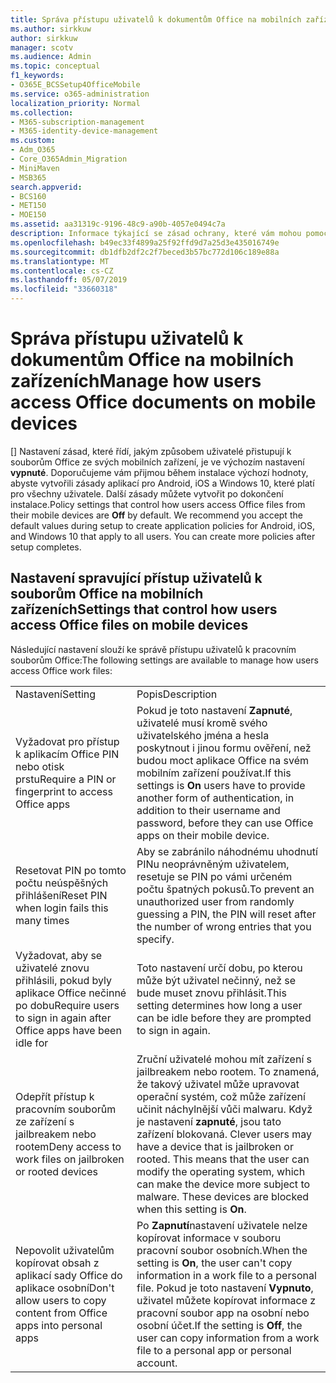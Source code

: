 ```yaml
---
title: Správa přístupu uživatelů k dokumentům Office na mobilních zařízeních
ms.author: sirkkuw
author: sirkkuw
manager: scotv
ms.audience: Admin
ms.topic: conceptual
f1_keywords:
- O365E_BCSSetup4OfficeMobile
ms.service: o365-administration
localization_priority: Normal
ms.collection:
- M365-subscription-management
- M365-identity-device-management
ms.custom:
- Adm_O365
- Core_O365Admin_Migration
- MiniMaven
- MSB365
search.appverid:
- BCS160
- MET150
- MOE150
ms.assetid: aa31319c-9196-48c9-a90b-4057e0494c7a
description: Informace týkající se zásad ochrany, které vám mohou pomoci zabezpečený přístup k aplikacím sady Office z mobilních zařízení.
ms.openlocfilehash: b49ec33f4899a25f92ffd9d7a25d3e435016749e
ms.sourcegitcommit: db1dfb2df2c2f7beced3b57bc772d106c189e88a
ms.translationtype: MT
ms.contentlocale: cs-CZ
ms.lasthandoff: 05/07/2019
ms.locfileid: "33660318"
---
```

# <a name="manage-how-users-access-office-documents-on-mobile-devices"></a><span data-ttu-id="690ae-103">Správa přístupu uživatelů k dokumentům Office na mobilních zařízeních</span><span class="sxs-lookup"><span data-stu-id="690ae-103">Manage how users access Office documents on mobile devices</span></span>

 <span data-ttu-id="690ae-p101">[] Nastavení zásad, které řídí, jakým způsobem uživatelé přistupují k souborům Office ze svých mobilních zařízení, je ve výchozím nastavení **vypnuté**. Doporučujeme vám přijmou během instalace výchozí hodnoty, abyste vytvořili zásady aplikací pro Android, iOS a Windows 10, které platí pro všechny uživatele. Další zásady můžete vytvořit po dokončení instalace.</span><span class="sxs-lookup"><span data-stu-id="690ae-p101">Policy settings that control how users access Office files from their mobile devices are **Off** by default. We recommend you accept the default values during setup to create application policies for Android, iOS, and Windows 10 that apply to all users. You can create more policies after setup completes.</span></span> 
  
## <a name="settings-that-control-how-users-access-office-files-on-mobile-devices"></a><span data-ttu-id="690ae-107">Nastavení spravující přístup uživatelů k souborům Office na mobilních zařízeních</span><span class="sxs-lookup"><span data-stu-id="690ae-107">Settings that control how users access Office files on mobile devices</span></span>

<span data-ttu-id="690ae-108">Následující nastavení slouží ke správě přístupu uživatelů k pracovním souborům Office:</span><span class="sxs-lookup"><span data-stu-id="690ae-108">The following settings are available to manage how users access Office work files:</span></span>
  
|||
|:-----|:-----|
|<span data-ttu-id="690ae-109">Nastavení</span><span class="sxs-lookup"><span data-stu-id="690ae-109">Setting</span></span>  <br/> |<span data-ttu-id="690ae-110">Popis</span><span class="sxs-lookup"><span data-stu-id="690ae-110">Description</span></span>  <br/> |
|<span data-ttu-id="690ae-111">Vyžadovat pro přístup k aplikacím Office PIN nebo otisk prstu</span><span class="sxs-lookup"><span data-stu-id="690ae-111">Require a PIN or fingerprint to access Office apps</span></span>  <br/> |<span data-ttu-id="690ae-112">Pokud je toto nastavení **Zapnuté**, uživatelé musí kromě svého uživatelského jména a hesla poskytnout i jinou formu ověření, než budou moct aplikace Office na svém mobilním zařízení používat.</span><span class="sxs-lookup"><span data-stu-id="690ae-112">If this settings is **On** users have to provide another form of authentication, in addition to their username and password, before they can use Office apps on their mobile device.</span></span>  <br/> |
|<span data-ttu-id="690ae-113">Resetovat PIN po tomto počtu neúspěšných přihlášení</span><span class="sxs-lookup"><span data-stu-id="690ae-113">Reset PIN when login fails this many times</span></span>  <br/> |<span data-ttu-id="690ae-114">Aby se zabránilo náhodnému uhodnutí PINu neoprávněným uživatelem, resetuje se PIN po vámi určeném počtu špatných pokusů.</span><span class="sxs-lookup"><span data-stu-id="690ae-114">To prevent an unauthorized user from randomly guessing a PIN, the PIN will reset after the number of wrong entries that you specify.</span></span>  <br/> |
|<span data-ttu-id="690ae-115">Vyžadovat, aby se uživatelé znovu přihlásili, pokud byly aplikace Office nečinné po dobu</span><span class="sxs-lookup"><span data-stu-id="690ae-115">Require users to sign in again after Office apps have been idle for</span></span>  <br/> |<span data-ttu-id="690ae-116">Toto nastavení určí dobu, po kterou může být uživatel nečinný, než se bude muset znovu přihlásit.</span><span class="sxs-lookup"><span data-stu-id="690ae-116">This setting determines how long a user can be idle before they are prompted to sign in again.</span></span>  <br/> |
|<span data-ttu-id="690ae-117">Odepřít přístup k pracovním souborům ze zařízení s jailbreakem nebo rootem</span><span class="sxs-lookup"><span data-stu-id="690ae-117">Deny access to work files on jailbroken or rooted devices</span></span>  <br/> |<span data-ttu-id="690ae-p102">Zruční uživatelé mohou mít zařízení s jailbreakem nebo rootem. To znamená, že takový uživatel může upravovat operační systém, což může zařízení učinit náchylnější vůči malwaru. Když je nastavení **zapnuté**, jsou tato zařízení blokovaná.  </span><span class="sxs-lookup"><span data-stu-id="690ae-p102">Clever users may have a device that is jailbroken or rooted. This means that the user can modify the operating system, which can make the device more subject to malware. These devices are blocked when this setting is **On**.  </span></span><br/> |
|<span data-ttu-id="690ae-121">Nepovolit uživatelům kopírovat obsah z aplikací sady Office do aplikace osobní</span><span class="sxs-lookup"><span data-stu-id="690ae-121">Don't allow users to copy content from Office apps into personal apps</span></span>  <br/> |<span data-ttu-id="690ae-122">Po **Zapnutí**nastavení uživatele nelze kopírovat informace v souboru pracovní soubor osobních.</span><span class="sxs-lookup"><span data-stu-id="690ae-122">When the setting is **On**, the user can't copy information in a work file to a personal file.</span></span> <span data-ttu-id="690ae-123">Pokud je toto nastavení **Vypnuto**, uživatel můžete kopírovat informace z pracovní soubor app na osobní nebo osobní účet.</span><span class="sxs-lookup"><span data-stu-id="690ae-123">If the setting is **Off**, the user can copy information from a work file to a personal app or personal account.</span></span>  <br/> |
   

